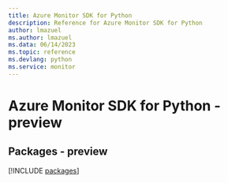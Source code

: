 ```yaml
---
title: Azure Monitor SDK for Python
description: Reference for Azure Monitor SDK for Python
author: lmazuel
ms.author: lmazuel
ms.data: 06/14/2023
ms.topic: reference
ms.devlang: python
ms.service: monitor
---
```

# Azure Monitor SDK for Python - preview
## Packages - preview
[!INCLUDE [packages](monitor-index.md)]